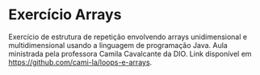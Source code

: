 # Exercício Arrays
Exercício de estrutura de repetição envolvendo arrays unidimensional e multidimensional usando a linguagem de programação Java.
Aula ministrada pela professora Camila Cavalcante da DIO. Link disponível em https://github.com/cami-la/loops-e-arrays.

